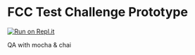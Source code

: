 FCC Test Challenge Prototype 
============================
[![Run on Repl.it](https://repl.it/@AbdullahMomoh/boilerplate-mochachai)](https://repl.it/@AbdullahMomoh/boilerplate-mochachai)

QA with mocha & chai
